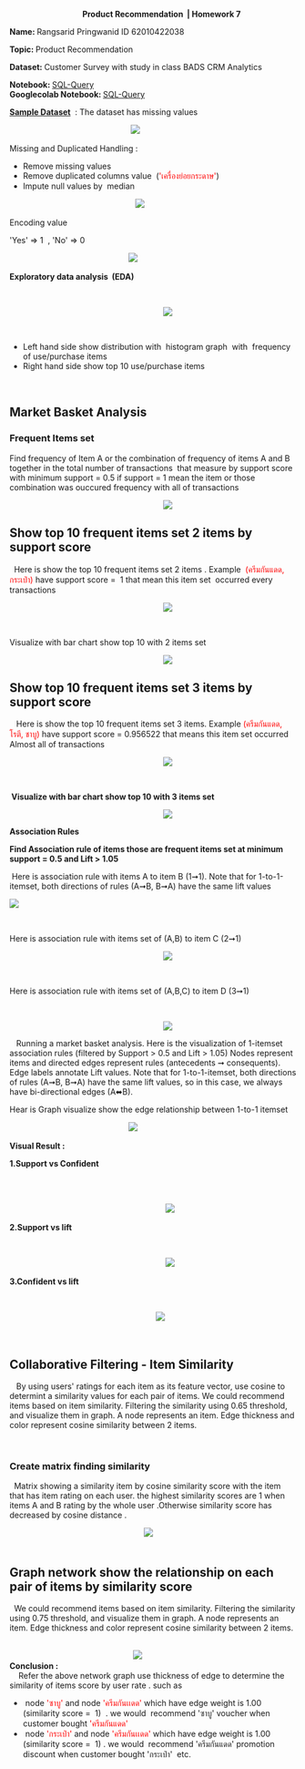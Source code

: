 <p style="padding-left: 30px; text-align: center;"><strong>Product Recommendation&nbsp;&nbsp;| Homework 7</strong></p>
<p><strong>Name:&nbsp;</strong>Rangsarid Pringwanid ID 62010422038</p>

<p><strong>Topic:&nbsp;</strong>Product Recommendation</p>
<p><strong>Dataset:&nbsp;</strong>Customer Survey with study in class BADS CRM Analytics</p>
<strong>Notebook:     </strong><a href="https://github.com/rangsarid/BADS7105/blob/main/Homework%2010/Customer_movement_query.sql">SQL-Query</a></br>
<strong>Googlecolab Notebook:     </strong><a href="https://github.com/rangsarid/BADS7105/blob/main/Homework%2010/Customer_movement_query.sql">SQL-Query</a>
<p><strong><span style="text-decoration: underline;">Sample Dataset</span></strong>&nbsp; : The dataset has missing values</p>
<p>&nbsp; &nbsp; &nbsp; &nbsp; &nbsp; &nbsp; &nbsp; &nbsp; &nbsp; &nbsp; &nbsp; &nbsp; &nbsp; &nbsp; &nbsp; &nbsp; &nbsp; &nbsp; &nbsp; &nbsp; &nbsp; &nbsp; &nbsp; &nbsp; &nbsp; &nbsp; &nbsp;&nbsp;<img src="https://github.com/rangsarid/BADS7105/blob/main/Homework%2007/sample_data.png" /></p>
<p>Missing and Duplicated Handling :</p>
<ul>
<li>Remove missing values</li>
<li>Remove duplicated columns value&nbsp; (<span style="color: #ff0000;">'เครื่องย่อยกระดาษ'</span>)</li>
<li>Impute null values by&nbsp; median</li>  
</ul>
<p>&nbsp; &nbsp; &nbsp; &nbsp; &nbsp; &nbsp; &nbsp; &nbsp; &nbsp; &nbsp; &nbsp; &nbsp; &nbsp; &nbsp; &nbsp; &nbsp; &nbsp; &nbsp; &nbsp; &nbsp; &nbsp; &nbsp; &nbsp; &nbsp; &nbsp; &nbsp; &nbsp; &nbsp;&nbsp;<img src="https://github.com/rangsarid/BADS7105/blob/main/Homework%2007/duplicated_values.png" /></p>
<p>Encoding value&nbsp;</p>
<p>'Yes' =&gt; 1&nbsp; , 'No' =&gt; 0&nbsp;</p>
<p>&nbsp;&nbsp; &nbsp; &nbsp; &nbsp; &nbsp; &nbsp; &nbsp; &nbsp; &nbsp; &nbsp; &nbsp; &nbsp; &nbsp; &nbsp; &nbsp; &nbsp; &nbsp; &nbsp; &nbsp; &nbsp; &nbsp; &nbsp; &nbsp; &nbsp; &nbsp; &nbsp;&nbsp;<img src="https://github.com/rangsarid/BADS7105/blob/main/Homework%2007/encode.png" /></p>
<p><strong>Exploratory data analysis &nbsp;(EDA)</strong></p>
<p>&nbsp;</p>
<p style="padding-left: 270px;"><img src="https://github.com/rangsarid/BADS7105/blob/main/Homework%2007/Distribution.png" /></p>
<p style="padding-left: 270px;">&nbsp;</p>
<ul>
<li>Left hand side show distribution with&nbsp; histogram graph&nbsp; with&nbsp; frequency of use/purchase items</li>
<li>Right hand side show top 10&nbsp;use/purchase items</li>
</ul>
<p>&nbsp;</p>
<h2 id="Market-Basket-Analysis">Market Basket Analysis</h2>
<h3 id="Association-rule-&amp;-Frequent-Items-set">Frequent Items set</h3>
<p>Find frequency of Item A or the combination of frequency of items A and B together in the total number of transactions&nbsp;&nbsp;that measure by support score with minimum support = 0.5 if support = 1 mean the item or those combination was ouccured frequency with all of transactions&nbsp;</p>
<p style="padding-left: 270px;"><img src="https://github.com/rangsarid/BADS7105/blob/main/Homework%2007/Top10_support_table.png" /></p>
<h2 id="Show-top-10-frequent-items-set--2-items-by-support-score">Show top 10 frequent items set 2 items by support score</h2>
<p>&nbsp; Here is show the top 10 frequent items set 2 items . Example&nbsp; <span style="color: #ff0000;">(ครีมกันแดด, กระเป๋า)</span> have support score =&nbsp; 1 that mean this item set&nbsp; occurred every transactions</p>
<p style="padding-left: 270px;"><img src="https://github.com/rangsarid/BADS7105/blob/main/Homework%2007/Top10_support_table_len_2.png" /></p>
<p>&nbsp;</p>
<p>Visualize with bar chart show top 10 with 2 items set &nbsp;</p>
<p style="padding-left: 270px;"><img src="https://github.com/rangsarid/BADS7105/blob/main/Homework%2007/Top10_support_len2.png" /></p>
<h2 id="Show-top-10-frequent-item-set--3-items-by-support-score">Show top 10 frequent items set 3 items by support score</h2>
<p>&nbsp; &nbsp;Here is show the top 10 frequent items set 3 items. Example <span style="color: #ff0000;">(ครีมกันแดด, โรตี, ชาบู)</span> have support score =&nbsp;0.956522&nbsp;that means this item set occurred Almost all of transactions</p>
<p style="padding-left: 270px;"><img src="https://github.com/rangsarid/BADS7105/blob/main/Homework%2007/Top10_support_table_len3.png" /></p>
<p>&nbsp;</p>
<p><strong>&nbsp;Visualize with bar chart show top 10 with 3 items set &nbsp;</strong></p>
<p style="padding-left: 270px;"><img src="https://github.com/rangsarid/BADS7105/blob/main/Homework%2007/Top10_support_len3.png" /></p>
<p><strong>Association Rules&nbsp;</strong></p>
<p><strong>Find <strong>Association rule&nbsp;</strong>of items those are frequent&nbsp;<strong>items set at minimum support = 0.5&nbsp;and Lift &gt; 1.05&nbsp;</strong></strong></p>
<p>&nbsp;Here is association rule with items A to item B (1➞1). Note that for 1-to-1-itemset, both directions of rules (A➞B, B➞A) have the same lift values</p>
<p><img src="https://github.com/rangsarid/BADS7105/blob/main/Homework%2007/item_frequent_1_1.png" /></p>
<p>&nbsp;</p>
<p>Here is association rule with items set of (A,B) to item C (2➞1)&nbsp;</p>
<p style="padding-left: 270px;"><img src="https://github.com/rangsarid/BADS7105/blob/main/Homework%2007/item_frequent_2_1.png" /></p>
<p>&nbsp;</p>
<p>Here is association rule with items set of (A,B,C) to item D (3➞1)&nbsp;</p>
<p>&nbsp;</p>
<p style="padding-left: 270px;"><img src="https://github.com/rangsarid/BADS7105/blob/main/Homework%2007/Top10_frequent_3.png" /></p>
<p>&nbsp; &nbsp;Running a market basket analysis. Here is the visualization of 1-itemset association rules (filtered by Support &gt; 0.5 and Lift &gt; 1.05) Nodes represent items and directed edges represent rules (antecedents ➞ consequents). Edge labels annotate Lift values. Note that for 1-to-1-itemset, both directions of rules (A➞B, B➞A) have the same lift values, so in this case, we always have bi-directional edges (A⬌B).</p>
<p>Hear is Graph visualize show the edge relationship between 1-to-1 itemset&nbsp;&nbsp;</p>
<p>&nbsp; &nbsp; &nbsp; &nbsp; &nbsp; &nbsp; &nbsp; &nbsp; &nbsp; &nbsp; &nbsp; &nbsp; &nbsp; &nbsp; &nbsp; &nbsp; &nbsp; &nbsp; &nbsp; &nbsp; &nbsp; &nbsp; &nbsp; &nbsp; &nbsp; &nbsp; &nbsp;<img src="https://github.com/rangsarid/BADS7105/blob/main/Homework%2007/graph_item_1_1_2.png" /></p>
<p><strong>Visual Result :&nbsp;</strong></p>
<p><strong>1.Support vs Confident</strong></p>
<p><br />&nbsp; &nbsp; &nbsp;</p>
<p style="padding-left: 270px;">&nbsp;<img src="https://github.com/rangsarid/BADS7105/blob/main/Homework%2007/Support_vs_confidence.png" />&nbsp; &nbsp; &nbsp; &nbsp; &nbsp; &nbsp; &nbsp; &nbsp; &nbsp; &nbsp; &nbsp; &nbsp; &nbsp; &nbsp; &nbsp; &nbsp;</p>
<p><strong>2.Support vs lift</strong></p>
<p>&nbsp;</p>
<p style="padding-left: 270px;">&nbsp;<img src="https://github.com/rangsarid/BADS7105/blob/main/Homework%2007/Support_vs_lift.png" />&nbsp; &nbsp; &nbsp; &nbsp; &nbsp; &nbsp; &nbsp; &nbsp;</p>
<p><strong>3.Confident vs lift&nbsp;</strong></p>
<p>&nbsp; &nbsp; &nbsp; &nbsp; &nbsp;&nbsp; &nbsp; &nbsp; &nbsp;&nbsp;</p>
<p style="padding-left: 210px;">&nbsp; &nbsp; &nbsp; &nbsp; &nbsp; &nbsp;&nbsp;<img src="https://github.com/rangsarid/BADS7105/blob/main/Homework%2007/lift_VS_confident.png" /></p>
<p>&nbsp;</p>
<h2 id="Collaborative-Filtering---Item-Similarity">Collaborative Filtering - Item Similarity</h2>
<p>&nbsp; &nbsp;By using users' ratings for each item as its feature vector, use cosine to determint a similarity values for each pair of items. We could recommend items based on item similarity. Filtering the similarity using 0.65 threshold, and visualize them in graph. A node represents an item. Edge thickness and color represent cosine similarity between 2 items.</p>
<p>&nbsp;</p>
<div class="cell text_cell unselected rendered" tabindex="2">
<div class="inner_cell">
<div class="text_cell_render rendered_html" dir="ltr" tabindex="-1">
<h3 id="Create-matrix-finding-similarity">Create matrix finding similarity</h3>
</div>
</div>
</div>
<div class="cell text_cell unselected rendered" tabindex="2">
<div class="inner_cell">
<div class="text_cell_render rendered_html" dir="ltr" tabindex="-1">
<p>&nbsp; Matrix showing a similarity item by cosine similarity score with the item that has item rating on each user. the highest similarity scores are 1 when items A and B rating by the whole user .Otherwise similarity score has decreased by cosine distance .</p>
&nbsp; &nbsp; &nbsp; &nbsp; &nbsp; &nbsp; &nbsp; &nbsp; &nbsp; &nbsp; &nbsp; &nbsp; &nbsp; &nbsp; &nbsp; &nbsp; &nbsp; &nbsp; &nbsp; &nbsp; &nbsp; &nbsp; &nbsp; &nbsp; &nbsp; &nbsp; &nbsp; &nbsp; &nbsp; &nbsp;&nbsp;<img src="https://github.com/rangsarid/BADS7105/blob/main/Homework%2007/matrix finding similarity.png" /></div>
<div class="text_cell_render rendered_html" dir="ltr" tabindex="-1">&nbsp;</div>
<div class="text_cell_render rendered_html" dir="ltr" tabindex="-1">
<h2 id="Graph-network-show-the-relationship-on-each-pair-of-items-by-similarity-score">Graph network show the relationship on each pair of items by similarity score</h2>
<p>&nbsp; We could recommend items based on item similarity. Filtering the similarity using 0.75 threshold, and visualize them in graph. A node represents an item. Edge thickness and color represent cosine similarity between 2 items.</p>
&nbsp; &nbsp; &nbsp; &nbsp; &nbsp; &nbsp; &nbsp; &nbsp; &nbsp; &nbsp; &nbsp; &nbsp; &nbsp; &nbsp; &nbsp; &nbsp; &nbsp; &nbsp; &nbsp; &nbsp; &nbsp; &nbsp; &nbsp; &nbsp; &nbsp; &nbsp; &nbsp; &nbsp; &nbsp; &nbsp; &nbsp; &nbsp; &nbsp; &nbsp; &nbsp; &nbsp; &nbsp; &nbsp; &nbsp; &nbsp; &nbsp; &nbsp; &nbsp; &nbsp; &nbsp; &nbsp; &nbsp; &nbsp; &nbsp; &nbsp; &nbsp; &nbsp; &nbsp; &nbsp; &nbsp; &nbsp; &nbsp; &nbsp; &nbsp; &nbsp; &nbsp; &nbsp; &nbsp; &nbsp; &nbsp; &nbsp; &nbsp; &nbsp; &nbsp; &nbsp; &nbsp; &nbsp; &nbsp; &nbsp; &nbsp; &nbsp; &nbsp; &nbsp; &nbsp; &nbsp; &nbsp; &nbsp; &nbsp; &nbsp; &nbsp; &nbsp; &nbsp; &nbsp; &nbsp; &nbsp; &nbsp; &nbsp;<img src="https://github.com/rangsarid/BADS7105/blob/main/Homework%2007/collaborative.png" /></div>
<div class="text_cell_render rendered_html" dir="ltr" tabindex="-1"><strong>Conclusion :</strong></div>
<div class="text_cell_render rendered_html" dir="ltr" tabindex="-1">&nbsp; &nbsp; Refer the above network graph use thickness of edge to determine the similarity of items score by user rate . such as</div>
<ul>
<li class="text_cell_render rendered_html" dir="ltr" tabindex="-1">&nbsp;node <span style="color: #ff0000;">'ซาบู'</span> and node <span style="color: #ff0000;">'ครีมกันเเดด'</span> which have edge weight is 1.00 (similarity score =&nbsp; 1)&nbsp; . we would&nbsp; recommend 'ซาบู' voucher when customer bought <span style="color: #ff0000;">'ครีมกันแดด'&nbsp;</span></li>
<li class="text_cell_render rendered_html" dir="ltr" tabindex="-1">&nbsp;node <span style="color: #ff0000;">'กระเป๋า'</span> and node<span style="color: #ff0000;"> 'ครีมกันเเดด'</span> which have edge weight is 1.00 (similarity score =&nbsp; 1) .&nbsp;we would&nbsp; recommend 'ครีมกันแดด' promotion discount when customer bought 'กระเป๋า'&nbsp; etc.&nbsp;</li>
</ul>
</div>
</div>
